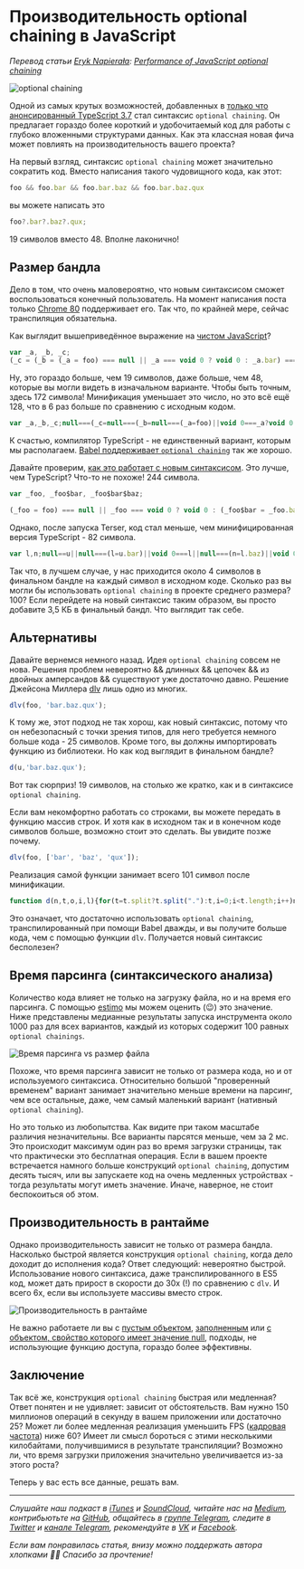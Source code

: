 # Производительность optional chaining в JavaScript

*Перевод статьи [Eryk Napierała](https://github.com/erykpiast): [Performance of JavaScript optional chaining](https://allegro.tech/2019/11/performance-of-javascript-optional-chaining.html)*

![optional chaining](images/chain.jpg)

Одной из самых крутых возможностей, добавленных в [только что анонсированный TypeScript 3.7](https://devblogs.microsoft.com/typescript/announcing-typescript-3-7/) стал синтаксис `optional chaining`. Он предлагает гораздо более короткий и удобочитаемый код для работы с глубоко вложенными структурами данных. Как эта классная новая фича может повлиять на производительность вашего проекта?

На первый взгляд, синтаксис `optional chaining` может значительно сократить код. Вместо написания такого чудовищного кода, как этот:

```typescript
foo && foo.bar && foo.bar.baz && foo.bar.baz.qux
```

вы можете написать это

```typescript
foo?.bar?.baz?.qux;
```

19 символов вместо 48. Вполне лаконично!

## Размер бандла

Дело в том, что очень маловероятно, что новым синтаксисом сможет воспользоваться конечный пользователь. На момент написания поста только [Chrome 80](https://www.chromestatus.com/feature/5668249494618112) поддерживает его. Так что, по крайней мере, сейчас транспиляция обязательна.

Как выглядит вышеприведённое выражение на [чистом JavaScript](https://www.typescriptlang.org/play/index.html?ssl=1&ssc=1&pln=1&pc=20#code/GYexH4DoCMEMCcpwF5QI4FcAeBuIA)?

```javascript
var _a, _b, _c;
(_c = (_b = (_a = foo) === null || _a === void 0 ? void 0 : _a.bar) === null || _b === void 0 ? void 0 : _b.baz) === null || _c === void 0 ? void 0 : _c.qux;
```

Ну, это гораздо больше, чем 19 символов, даже больше, чем 48, которые вы могли видеть в изначальном варианте. Чтобы быть точным, здесь 172 символа! Минификация уменьшает это число, но это всё ещё 128, что в 6 раз больше по сравнению с исходным кодом.

```javascript
var _a,_b,_c;null===(_c=null===(_b=null===(_a=foo)||void 0===_a?void 0:_a.bar)||void 0===_b?void 0:_b.baz)||void 0===_c||_c.qux;
```

К счастью, компилятор TypeScript - не единственный вариант, которым мы располагаем. [Babel поддерживает `optional chaining`](https://babeljs.io/docs/en/babel-plugin-proposal-optional-chaining) так же хорошо.

Давайте проверим, [как это работает с новым синтаксисом](https://babeljs.io/repl#?babili=false&browsers=&build=&builtIns=false&spec=false&loose=false&code_lz=GYexH4DoCMEMCcpwF5QI4FcAeBuIA&debug=false&forceAllTransforms=false&shippedProposals=false&circleciRepo=&evaluate=false&fileSize=false&timeTravel=false&sourceType=module&lineWrap=false&presets=&prettier=false&targets=&version=7.7.1&externalPlugins=%40babel%2Fplugin-proposal-optional-chaining%407.6.0%2Cbabel-plugin-syntax-optional-chaining%407.0.0-alpha.13). Это лучше, чем TypeScript? Что-то не похоже! 244 символа.

```javascript
var _foo, _foo$bar, _foo$bar$baz;

(_foo = foo) === null || _foo === void 0 ? void 0 : (_foo$bar = _foo.bar) === null || _foo$bar === void 0 ? void 0 : (_foo$bar$baz = _foo$bar.baz) === null || _foo$bar$baz === void 0 ? void 0 : _foo$bar$baz.qux;
```

Однако, после запуска Terser, код стал меньше, чем минифицированная версия TypeScript - 82 символа.

```javascript
var l,n;null==u||null===(l=u.bar)||void 0===l||null===(n=l.baz)||void 0===n||n.qux
```

Так что, в лучшем случае, у нас приходится около 4 символов в финальном бандле на каждый символ в исходном коде. Сколько раз вы могли бы использовать `optional chaining` в проекте среднего размера? 100? Если перейдете на новый синтаксис таким образом, вы просто добавите 3,5 КБ в финальный бандл. Что выглядит так себе.

## Альтернативы

Давайте вернемся немного назад. Идея `optional chaining` совсем не нова. Решения проблем невероятно && длинных && цепочек && из двойных амперсандов && существуют уже достаточно давно. Решение Джейсона Миллера [dlv](https://github.com/developit/dlv) лишь одно из многих.

```javascript
dlv(foo, 'bar.baz.qux');
```

К тому же, этот подход не так хорош, как новый синтаксис, потому что он небезопасный с точки зрения типов, для него требуется немного больше кода - 25 символов. Кроме того, вы должны импортировать функцию из библиотеки. Но как код выглядит в финальном бандле?

```javascript
d(u,'bar.baz.qux');
```

Вот так сюрприз! 19 символов, на столько же кратко, как и в синтаксисе `optional chaining`.

Если вам некомфортно работать со строками, вы можете передать в функцию массив строк. И хотя как в исходном так и в конечном коде символов больше, возможно стоит это сделать. Вы увидите позже почему.

```javascript
dlv(foo, ['bar', 'baz', 'qux']);
```

Реализация самой функции занимает всего 101 символ после минификации.

```javascript
function d(n,t,o,i,l){for(t=t.split?t.split("."):t,i=0;i<t.length;i++)n=n?n[t[i]]:l;return n===l?o:n}
```

Это означает, что достаточно использовать `optional chaining`, транспилированный при помощи Babel дважды, и вы получите больше кода, чем с помощью функции `dlv`. Получается новый синтаксис бесполезен?

## Время парсинга (синтаксического анализа)

Количество кода влияет не только на загрузку файла, но и на время его парсинга. С помощью [estimo](https://www.npmjs.com/package/estimo) мы можем оценить (😉) это значение. Ниже представлены медианные результаты запуска инструмента около 1000 раз для всех вариантов, каждый из которых содержит 100 равных `optional chainings`.

![Время парсинга vs размер файла](images/parse_time.png)

Похоже, что время парсинга зависит не только от размера кода, но и от используемого синтаксиса. Относительно большой "проверенный временем" вариант занимает значительно меньше времени на парсинг, чем все остальные, даже, чем самый маленький вариант (нативный `optional chaining`).

Но это только из любопытства. Как видите при таком масштабе различия незначительны. Все варианты парсятся меньше, чем за 2 мс. Это происходит максимум один раз во время загрузки страницы, так что практически это бесплатная операция. Если в вашем проекте встречается намного больше конструкций `optional chaining`, допустим десять тысяч, или вы запускаете код на очень медленных устройствах - тогда результаты могут иметь значение. Иначе, наверное, не стоит беспокоиться об этом.

## Производительность в рантайме

Однако производительность зависит не только от размера бандла. Насколько быстрой является конструкция `optional chaining`, когда дело доходит до исполнения кода? Ответ следующий: невероятно быстрой. Использование нового синтаксиса, даже транспилированного в ES5 код, может дать прирост в скорости до 30x (!) по сравнению с `dlv`. И всего 6x, если вы используете массивы вместо строк.

![Производительность в рантайме](images/runtime_performance.png)

Не важно работаете ли вы с [пустым объектом](https://jsperf.com/optional-chaining-empty-object), [заполненным](https://jsperf.com/optional-chaining-full-path) или [с объектом, свойство которого имеет значение null](https://jsperf.com/optional-chaining-null-inside), подходы, не использующие функцию доступа, гораздо более эффективны.

## Заключение

Так всё же, конструкция `optional chaining` быстрая или медленная? Ответ понятен и не удивляет: зависит от обстоятельств. Вам нужно 150 миллионов операций в секунду в вашем приложении или достаточно 25? Может ли более медленная реализация уменьшить FPS ([кадровая частота](https://ru.wikipedia.org/wiki/%D0%9A%D0%B0%D0%B4%D1%80%D0%BE%D0%B2%D0%B0%D1%8F_%D1%87%D0%B0%D1%81%D1%82%D0%BE%D1%82%D0%B0)) ниже 60? Имеет ли смысл бороться с этими несколькими килобайтами, получившимися в результате транспиляции? Возможно ли, что время загрузки приложения значительно увеличивается из-за этого роста?

Теперь у вас есть все данные, решать вам.

- - - -

*Слушайте наш подкаст в [iTunes](https://itunes.apple.com/ru/podcast/девшахта/id1226773343) и [SoundCloud](https://soundcloud.com/devschacht), читайте нас на [Medium](https://medium.com/devschacht), контрибьютьте на [GitHub](https://github.com/devSchacht), общайтесь в [группе Telegram](https://t.me/devSchacht), следите в [Twitter](https://twitter.com/DevSchacht) и [канале Telegram](https://t.me/devSchachtChannel), рекомендуйте в [VK](https://vk.com/devschacht) и [Facebook](https://www.facebook.com/devSchacht).*

*Если вам понравилась статья, внизу можно поддержать автора хлопками 👏🏻 Спасибо за прочтение!*
